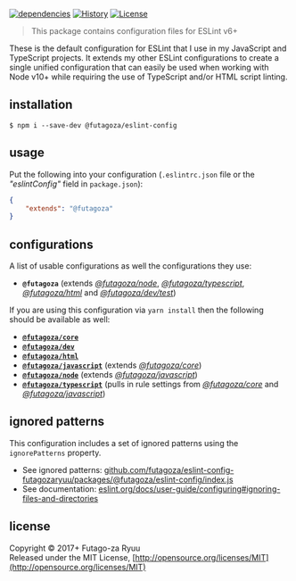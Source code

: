 [![dependencies](https://img.shields.io/david/futagoza/eslint-config-futagozaryuu.svg?path=packages/@futagoza/eslint-config)](https://david-dm.org/futagoza/eslint-config-futagozaryuu?path=packages/@futagoza/eslint-config)
[![History](https://img.shields.io/badge/history-CHANGELOG.md-orange.svg)](https://github.com/futagoza/eslint-config-futagozaryuu/blob/master/CHANGELOG.md)
[![License](https://img.shields.io/badge/license-mit-blue.svg)](https://opensource.org/licenses/MIT)

> This package contains configuration files for ESLint v6+<br>

These is the default configuration for ESLint that I use in my JavaScript and TypeScript projects. It extends my other ESLint configurations to create a single unified configuration that can easily be used when working with Node v10+ while requiring the use of TypeScript and/or HTML script linting.

## installation

```console
$ npm i --save-dev @futagoza/eslint-config
```

## usage

Put the following into your configuration (`.eslintrc.json` file or the _"eslintConfig"_ field in `package.json`):

```json
{
    "extends": "@futagoza"
}
```

## configurations

A list of usable configurations as well the configurations they use:

- __`@futagoza`__ (extends _[@futagoza/node][ECN]_, _[@futagoza/typescript][ECT]_, _[@futagoza/html][ECH]_ and _[@futagoza/dev/test][ECD]_)

If you are using this configuration via `yarn install` then the following should be available as well:

- __[`@futagoza/core`][ECC]__
- __[`@futagoza/dev`][ECD]__
- __[`@futagoza/html`][ECH]__
- __[`@futagoza/javascript`][ECJ]__ (extends _[@futagoza/core][ECC]_)
- __[`@futagoza/node`][ECN]__  (extends _[@futagoza/javascript][ECJ]_)
- __[`@futagoza/typescript`][ECT]__ (pulls in rule settings from _[@futagoza/core][ECC]_ and _[@futagoza/javascript][ECJ]_)

[ECC]: https://www.npmjs.com/package/@futagoza/eslint-config-core
[ECD]: https://www.npmjs.com/package/@futagoza/eslint-config-dev
[ECH]: https://www.npmjs.com/package/@futagoza/eslint-config-html
[ECJ]: https://www.npmjs.com/package/@futagoza/eslint-config-javascript
[ECN]: https://www.npmjs.com/package/@futagoza/eslint-config-node
[ECT]: https://www.npmjs.com/package/@futagoza/eslint-config-typescript

## ignored patterns

This configuration includes a set of ignored patterns using the `ignorePatterns` property.

- See ignored patterns: [github.com/futagoza/eslint-config-futagozaryuu/packages/@futagoza/eslint-config/index.js](https://github.com/futagoza/eslint-config-futagozaryuu/blob/master/packages/%40futagoza/eslint-config/index.js)
- See documentation: [eslint.org/docs/user-guide/configuring#ignoring-files-and-directories](https://eslint.org/docs/user-guide/configuring#ignoring-files-and-directories)

## license

Copyright © 2017+ Futago-za Ryuu<br>
Released under the MIT License, [http://opensource.org/licenses/MIT](http://opensource.org/licenses/MIT)
